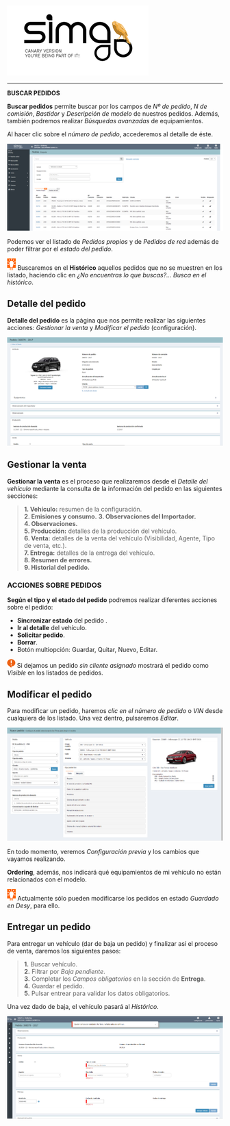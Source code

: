 ![sima2](images/es-ES_simacanaryversionbn.png)  
  
---  
  
**BUSCAR PEDIDOS**  

**Buscar pedidos** permite buscar por los campos de _Nº de pedido_, _N de comisión_, _Bastidor_ y _Descripción de modelo_ de nuestros pedidos.  Además, también podremos realizar _Búsquedas avanzadas_ de equipamientos. 
  
Al hacer clic sobre el _número de pedido_, accederemos al detalle de éste.
   

![Buscador](images/es-ES_Ordering_OrdersSearch_main.png)     
 
Podemos ver el listado de _Pedidos propios_ y de _Pedidos de red_ además de poder filtrar por el _estado del pedido_. 

![Idea](images/es-ES_idea.png) Buscaremos en el **Histórico** aquellos pedidos que no se muestren en los listado,  haciendo clic en _¿No encuentras lo que buscas?... Busca en el histórico_.    
  
## Detalle del pedido    
  
**Detalle del pedido** es la página que nos permite realizar las siguientes acciones: _Gestionar la venta_ y _Modificar el pedido_ (configuración).  



![](Images/es-ES_Ordering_OrderManagementDetails.png)

  
## Gestionar la venta 
  
**Gestionar la venta** es el proceso que realizaremos desde el _Detalle del vehículo_  mediante la consulta de la información del pedido en las siguientes secciones:  
  
>**1. Vehículo:** resumen de la configuración.     
>**2. Emisiones y consumo.** 
>**3. Observaciones del Importador.**  
>**4. Observaciones.**   
>**5. Producción:** detalles de la producción del vehículo.    
>**6. Venta:** detalles de la venta del vehículo (Visibilidad, Agente, Tipo de venta, etc.).    
>**7. Entrega:** detalles de la entrega del vehículo.      
>**8. Resumen de errores.**  
>**9. Historial del pedido.**     
  
### ACCIONES SOBRE PEDIDOS 
  
**Según el tipo y el etado del pedido** podremos realizar diferentes acciones sobre el pedido:  
  
  - **Sincronizar estado** del pedido  .  
  - **Ir al detalle** del vehículo.  
  - **Solicitar pedido**.  
  - **Borrar**.   
  - Botón multiopción: Guardar, Quitar, Nuevo, Editar.
  
   

![Recuerde](Images/es-ES_remember.png) Si dejamos un pedido _sin cliente asignado_ mostrará el pedido como _Visible_ en los listados de pedidos.    
  
  
## Modificar el pedido   
  
Para modificar un pedido, haremos _clic en el número de pedido_ o _VIN_ desde cualquiera de los listado. Una vez dentro, pulsaremos _Editar_.     
  

![](Images/es-ES_EditingOrderDetailPage.png)


En todo momento, veremos _Configuración previa_  y los cambios que vayamos realizando.   
  
**Ordering**, además, nos indicará qué equipamientos de mi vehículo no están relacionados con el modelo.
  
  
![Recuerde](images/es-ES_idea.png) Actualmente sólo pueden modificarse los pedidos  en estado _Guardado en Desy_, para ello.  
  
    
  
## Entregar un pedido  
  
Para entregar un vehículo (dar de baja un pedido) y finalizar así el proceso de venta, daremos los siguientes pasos:  
  
  >**1.** Buscar vehículo.      
 >  **2.**  Filtrar por _Baja pendiente_.  
 > **3.** Completar los _Campos obligatorios_ en la sección de **Entrega**.  
 > **4.** Guardar el pedido.  
 >**5.** Pulsar entrear para validar los datos obligatorios.  
  
 Una vez dado de baja, el vehículo pasará al _Histórico_.    

![](Images/es-ES_Ordering_CompleteDelivery.png)
  



   

 

     




